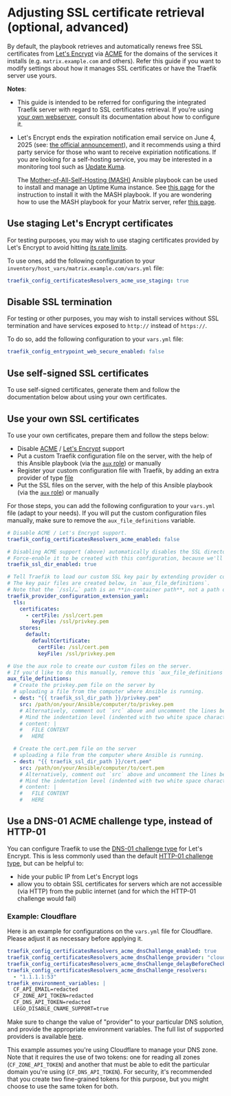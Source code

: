 <!--
SPDX-FileCopyrightText: 2018 - 2024 Slavi Pantaleev
SPDX-FileCopyrightText: 2020 - 2024 MDAD project contributors
SPDX-FileCopyrightText: 2020 Aaron Raimist
SPDX-FileCopyrightText: 2022 Alejo Diaz
SPDX-FileCopyrightText: 2022 Julian Foad
SPDX-FileCopyrightText: 2024 - 2025 Suguru Hirahara

SPDX-License-Identifier: AGPL-3.0-or-later
-->

# Adjusting SSL certificate retrieval (optional, advanced)

By default, the playbook retrieves and automatically renews free SSL certificates from [Let's Encrypt](https://letsencrypt.org/) via [ACME](https://en.wikipedia.org/wiki/Automatic_Certificate_Management_Environment) for the domains of the services it installs (e.g. `matrix.example.com` and others). Refer this guide if you want to modify settings about how it manages SSL certificates or have the Traefik server use yours.

**Notes**:
- This guide is intended to be referred for configuring the integrated Traefik server with regard to SSL certificates retrieval. If you're using [your own webserver](configuring-playbook-own-webserver.md), consult its documentation about how to configure it.
- Let's Encrypt ends the expiration notification email service on June 4, 2025 (see: [the official announcement](https://letsencrypt.org/2025/01/22/ending-expiration-emails/)), and it recommends using a third party service for those who want to receive expiriation notifications. If you are looking for a self-hosting service, you may be interested in a monitoring tool such as [Update Kuma](https://github.com/louislam/uptime-kuma/).

  The [Mother-of-All-Self-Hosting (MASH)](https://github.com/mother-of-all-self-hosting/mash-playbook) Ansible playbook can be used to install and manage an Uptime Kuma instance. See [this page](https://github.com/mother-of-all-self-hosting/mash-playbook/blob/main/docs/services/uptime-kuma.md) for the instruction to install it with the MASH playbook. If you are wondering how to use the MASH playbook for your Matrix server, refer [this page](https://github.com/mother-of-all-self-hosting/mash-playbook/blob/main/docs/setting-up-services-on-mdad-server.md).

## Use staging Let's Encrypt certificates

For testing purposes, you may wish to use staging certificates provided by Let's Encrypt to avoid hitting [its rate limits](https://letsencrypt.org/docs/rate-limits/).

To use ones, add the following configuration to your `inventory/host_vars/matrix.example.com/vars.yml` file:

```yaml
traefik_config_certificatesResolvers_acme_use_staging: true
```

## Disable SSL termination

For testing or other purposes, you may wish to install services without SSL termination and have services exposed to `http://` instead of `https://`.

To do so, add the following configuration to your `vars.yml` file:

```yaml
traefik_config_entrypoint_web_secure_enabled: false
```

## Use self-signed SSL certificates

To use self-signed certificates, generate them and follow the documentation below about using your own certificates.

## Use your own SSL certificates

To use your own certificates, prepare them and follow the steps below:

- Disable [ACME](https://en.wikipedia.org/wiki/Automatic_Certificate_Management_Environment) / [Let's Encrypt](https://letsencrypt.org/) support
- Put a custom Traefik configuration file on the server, with the help of this Ansible playbook (via the [`aux` role](https://github.com/mother-of-all-self-hosting/ansible-role-aux)) or manually
- Register your custom configuration file with Traefik, by adding an extra provider of type [file](https://doc.traefik.io/traefik/providers/file/)
- Put the SSL files on the server, with the help of this Ansible playbook (via the [`aux` role](https://github.com/mother-of-all-self-hosting/ansible-role-aux)) or manually

For those steps, you can add the following configuration to your `vars.yml` file (adapt to your needs). If you will put the custom configuration files manually, make sure to remove the `aux_file_definitions` variable.

```yaml
# Disable ACME / Let's Encrypt support.
traefik_config_certificatesResolvers_acme_enabled: false

# Disabling ACME support (above) automatically disables the SSL directory to be created.
# Force-enable it to be created with this configuration, because we'll add our certificate files there.
traefik_ssl_dir_enabled: true

# Tell Traefik to load our custom SSL key pair by extending provider configuration.
# The key pair files are created below, in `aux_file_definitions`.
# Note that the `/ssl/…` path is an **in-container path**, not a path on the host (like `/matrix/traefik/ssl`). Do not change it!
traefik_provider_configuration_extension_yaml:
  tls:
    certificates:
      - certFile: /ssl/cert.pem
        keyFile: /ssl/privkey.pem
    stores:
      default:
        defaultCertificate:
          certFile: /ssl/cert.pem
          keyFile: /ssl/privkey.pem

# Use the aux role to create our custom files on the server.
# If you'd like to do this manually, remove this `aux_file_definitions` variable.
aux_file_definitions:
  # Create the privkey.pem file on the server by
  # uploading a file from the computer where Ansible is running.
  - dest: "{{ traefik_ssl_dir_path }}/privkey.pem"
    src: /path/on/your/Ansible/computer/to/privkey.pem
    # Alternatively, comment out `src` above and uncomment the lines below to provide the certificate content inline.
    # Mind the indentation level (indented with two white space characters).
    # content: |
    #   FILE CONTENT
    #   HERE

  # Create the cert.pem file on the server
  # uploading a file from the computer where Ansible is running.
  - dest: "{{ traefik_ssl_dir_path }}/cert.pem"
    src: /path/on/your/Ansible/computer/to/cert.pem
    # Alternatively, comment out `src` above and uncomment the lines below to provide the certificate content inline.
    # Mind the indentation level (indented with two white space characters).
    # content: |
    #   FILE CONTENT
    #   HERE
```

## Use a DNS-01 ACME challenge type, instead of HTTP-01

You can configure Traefik to use the [DNS-01 challenge type](https://letsencrypt.org/docs/challenge-types/#dns-01-challenge) for Let's Encrypt. This is less commonly used than the default [HTTP-01 challenge type](https://letsencrypt.org/docs/challenge-types/#http-01-challenge), but can be helpful to:

- hide your public IP from Let's Encrypt logs
- allow you to obtain SSL certificates for servers which are not accessible (via HTTP) from the public internet (and for which the HTTP-01 challenge would fail)

### Example: Cloudflare

Here is an example for configurations on the `vars.yml` file for Cloudflare. Please adjust it as necessary before applying it.

```yaml
traefik_config_certificatesResolvers_acme_dnsChallenge_enabled: true
traefik_config_certificatesResolvers_acme_dnsChallenge_provider: "cloudflare"
traefik_config_certificatesResolvers_acme_dnsChallenge_delayBeforeCheck: 60
traefik_config_certificatesResolvers_acme_dnsChallenge_resolvers:
  - "1.1.1.1:53"
traefik_environment_variables: |
  CF_API_EMAIL=redacted
  CF_ZONE_API_TOKEN=redacted
  CF_DNS_API_TOKEN=redacted
  LEGO_DISABLE_CNAME_SUPPORT=true
```

Make sure to change the value of "provider" to your particular DNS solution, and provide the appropriate environment variables. The full list of supported providers is available [here](https://doc.traefik.io/traefik/https/acme/#providers).

This example assumes you're using Cloudflare to manage your DNS zone. Note that it requires the use of two tokens: one for reading all zones (`CF_ZONE_API_TOKEN`) and another that must be able to edit the particular domain you're using (`CF_DNS_API_TOKEN`). For security, it's recommended that you create two fine-grained tokens for this purpose, but you might choose to use the same token for both.
